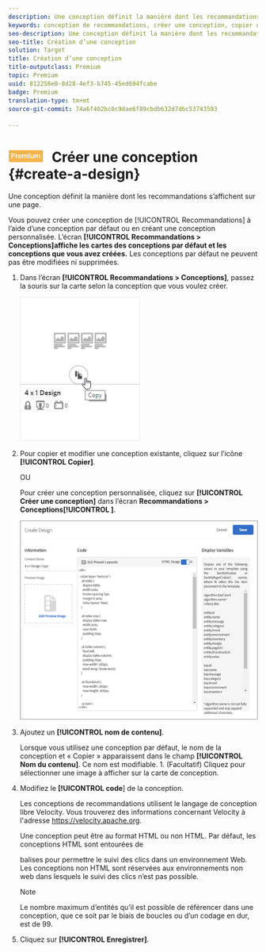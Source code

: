 ```yaml
---
description: Une conception définit la manière dont les recommandations s’affichent sur une page.
keywords: conception de recommandations, créer une conception, copier une conception
seo-description: Une conception définit la manière dont les recommandations s’affichent sur une page.
seo-title: Création d’une conception
solution: Target
title: Création d’une conception
title-outputclass: Premium
topic: Premium
uuid: 812258e0-8d28-4ef3-b745-45ed694fcabe
badge: Premium
translation-type: tm+mt
source-git-commit: 74a6f402bc0c9dae6f89cbdb632d7dbc53743593

---
```



# ![PREMIUM](/help/assets/premium.png) Créer une conception {#create-a-design}

Une conception définit la manière dont les recommandations s’affichent sur une page.

Vous pouvez créer une conception de [!UICONTROL Recommandations] à l’aide d’une conception par défaut ou en créant une conception personnalisée. L’écran **[!UICONTROL Recommandations &gt; Conceptions]affiche les cartes des conceptions par défaut et les conceptions que vous avez créées.** Les conceptions par défaut ne peuvent pas être modifiées ni supprimées.

1. Dans l’écran **[!UICONTROL Recommandations &gt; Conceptions]**, passez la souris sur la carte selon la conception que vous voulez créer.

   ![](assets/Card_CopyDesign.png)

1. Pour copier et modifier une conception existante, cliquez sur l’icône **[!UICONTROL Copier]**.

   OU

   Pour créer une conception personnalisée, cliquez sur **[!UICONTROL Créer une conception]** dans l’écran **Recommandations &gt; Conceptions[!UICONTROL ]**.

   ![](assets/createDesign.png)

1. Ajoutez un **[!UICONTROL nom de contenu]**.

   Lorsque vous utilisez une conception par défaut, le nom de la conception et « Copier » apparaissent dans le champ **[!UICONTROL Nom du contenu]**. Ce nom est modifiable. 1. (Facultatif) Cliquez pour sélectionner une image à afficher sur la carte de conception.
1. Modifiez le **[!UICONTROL code**] de la conception.

   Les conceptions de recommandations utilisent le langage de conception libre Velocity. Vous trouverez des informations concernant Velocity à l&#39;adresse [](https://velocity.apache.org)https://velocity.apache.org.

   Une conception peut être au format HTML ou non HTML. Par défaut, les conceptions HTML sont entourées de <div> balises pour permettre le suivi des clics dans un environnement Web. Les conceptions non HTML sont réservées aux environnements non web dans lesquels le suivi des clics n’est pas possible.

   >[!NOTE]
   >
   >Le nombre maximum d’entités qu’il est possible de référencer dans une conception, que ce soit par le biais de boucles ou d’un codage en dur, est de 99.

1. Cliquez sur **[!UICONTROL Enregistrer]**.
